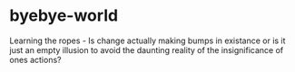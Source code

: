 # byebye-world
Learning the ropes - 
Is change actually making bumps in existance or is it just an empty illusion to avoid the daunting reality of the insignificance of ones actions?

